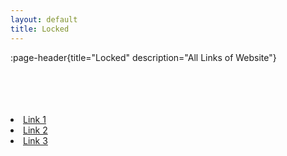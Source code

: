 ```yaml
---
layout: default
title: Locked
---
```


:page-header{title="Locked" description="All Links of Website"}
<br>
<br>
<br>
<br>
<br>
            <li><a href="https://example.com">Link 1</a></li>
            <li><a href="https://example.com">Link 2</a></li>
            <li><a href="https://example.com">Link 3</a></li>
